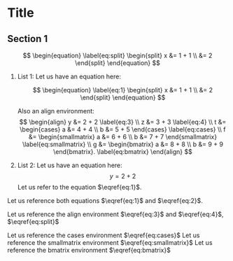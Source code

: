 # Title

## Section 1

$$
\begin{equation} \label{eq:split}
\begin{split}
x &= 1 + 1 \\
&= 2
\end{split}
\end{equation}
$$

1. List 1:
    Let us have an equation here:

    $$
    \begin{equation} \label{eq:1}
    \begin{split}
    x &= 1 + 1 \\
    &= 2
    \end{split}
    \end{equation}
    $$

    Also an align environment:
    $$
    \begin{align}
    y &= 2 + 2 \label{eq:3} \\
    z &= 3 + 3 \label{eq:4} \\
    t &= \begin{cases}
    a &= 4 + 4 \\
    b &= 5 + 5
    \end{cases} \label{eq:cases} \\
    f &= \begin{smallmatrix}
    a &= 6 + 6 \\
    b &= 7 + 7
    \end{smallmatrix} \label{eq:smallmatrix} \\
    g &= \begin{bmatrix}
    a &= 8 + 8 \\
    b &= 9 + 9
    \end{bmatrix}. \label{eq:bmatrix}
    \end{align}
    $$

2. List 2:
    Let us have an equation here:
    $$
    \begin{equation} \label{eq:2}
    y = 2 + 2
    \end{equation}
    $$
    Let us refer to the equation $\eqref{eq:1}$.

Let us reference both equations $\eqref{eq:1}$ and $\eqref{eq:2}$.

Let us reference the align environment $\eqref{eq:3}$ and $\eqref{eq:4}$, $\eqref{eq:split}$

Let us reference the cases environment $\eqref{eq:cases}$
Let us reference the smallmatrix environment $\eqref{eq:smallmatrix}$
Let us reference the bmatrix environment $\eqref{eq:bmatrix}$
